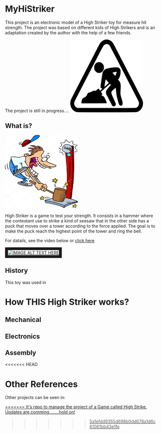 
# MyHiStriker

This project is an electronic model of a High Striker toy for measure hit strength. The project was based on different kids of High Strikers and is an adaptation created by the author with the help of a few friends. 

The project is still in progress....
<img width="240" height="240" src="https://github.com/lluchiari/MyHiStriker/raw/master/images/in_progress.png" />


## What is?

<img width="240" height="240" src="https://github.com/lluchiari/MyHiStriker/raw/master/images/img1.jpg" />

High Striker is a game to test your strength. It consists in a hammer where the contestant use to strike a kind of seesaw that in the other side has a puck that moves over a tower according to the force applied. The goal is to make the puck reach the highest point of the tower and ring the bell.

For datails, see the video below or [click here](https://youtu.be/iCO8CMlc4_0)

<a href="http://www.youtube.com/watch?feature=player_embedded&v=iCO8CMlc4_0
" target="_blank"><img src="http://img.youtube.com/vi/iCO8CMlc4_0/0.jpg" 
alt="IMAGE ALT TEXT HERE" width="240" height="180" border="9" /></a>


## History
This toy was used in 

# How THIS High Striker works?

## Mechanical

## Electronics

## Assembly


<<<<<<< HEAD
# Other References

Other projects can be seen in:

<a href="http://www.jmillerid.com/wordpress/tag/hi-striker/" />



=======
It's repo to manage the project of a Game called High Strike.
Updates are comming........hold on!

<!--stackedit_data:
eyJoaXN0b3J5IjpbLTE2NzkxNzA3MDJdfQ==
-->
>>>>>>> 5a1efdd9355d698b0dd678a1d6c61061bb43e1fe
<!--stackedit_data:
eyJoaXN0b3J5IjpbLTE2MDExOTkyOTVdfQ==
-->
